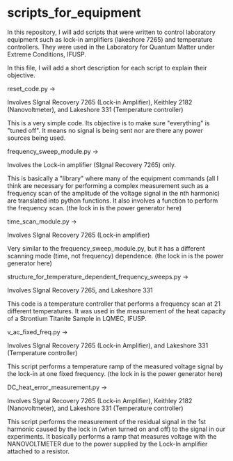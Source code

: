 # scripts_for_equipment
In this repository, I will add scripts that were written to control laboratory equipment such as lock-in amplifiers (lakeshore 7265) and temperature controllers. They were used in the Laboratory for Quantum Matter under Extreme Conditions, IFUSP.

In this file, I will add a short description for each script to explain their objective. 

reset_code.py -> 

Involves SIgnal Recovery 7265 (Lock-in Amplifier), Keithley 2182 (Nanovoltmeter), and Lakeshore 331 (Temperature controller)

This is a very simple code. Its objective is to make sure "everything" is "tuned off". It means no signal is being sent nor are there any power sources being used.

frequency_sweep_module.py ->

Involves the Lock-in amplifier (SIgnal Recovery 7265) only. 

This is basically a "library" where many of the equipment commands (all I think are necessary for performing a complex measurement such as a frequency scan of the amplitude of the voltage signal in the nth harmonic) are translated into python functions. It also involves a function to perform the frequency scan. (the lock in is the power generator here)

time_scan_module.py ->

Involves SIgnal Recovery 7265 (Lock-in amplifier)

Very similar to the frequency_sweep_module.py, but it has a different scanning mode (time, not frequency) dependence. (the lock in is the power generator here)

structure_for_temperature_dependent_frequency_sweeps.py ->

Involves SIgnal Recovery 7265, and Lakeshore 331

This code is a temperature controller that performs a frequency scan at 21 different temperatures. It was used in the measurement of the heat capacity of a Strontium Titanite Sample in LQMEC, IFUSP.

v_ac_fixed_freq.py -> 

Involves SIgnal Recovery 7265 (Lock-in Amplifier), and Lakeshore 331 (Temperature controller)

This script performs a temperature ramp of the measured voltage signal by the lock-in at one fixed frequency. (the lock in is the power generator here)

DC_heat_error_measurement.py -> 

Involves SIgnal Recovery 7265 (Lock-in Amplifier), Keithley 2182 (Nanovoltmeter), and Lakeshore 331 (Temperature controller)

This script performs the measurement of the residual signal in the 1st harmonic caused by the lock in (when turned on and off) to the signal in our experiments. It basically performs a ramp that measures voltage with the NANOVOLTMETER due to the power supplied by the Lock-In amplifier attached to a resistor. 
